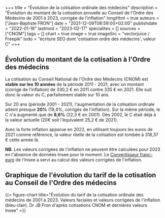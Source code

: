 +++
title = "Évolution de la cotisation ordinale des médecins"
description = "Évolution du montant de la cotisation annuelle au Conseil de l'Ordre des Médecins de 2001 à 2023, corrigée de l'inflation"
longHtml = true
auteurs = ["Jean-Baptiste FRON"]
date = "2021-12-09T08:59:00+02:00"
publishdate = "2022-01-18"
lastmod = "2023-02-17"
specialites = []
sources = ["CNOM"]
tags = []
chart = true
image = true
imageSrc = "vectorjuice / Freepik"
todo = "écriture SEO dont 'cotisation ordre des médecins', valeur C"
+++

## Évolution du montant de la cotisation à l'Ordre des médecins

La cotisation au Conseil National de l'Ordre des Médecins (CNOM) est **stable sur les 10 années** de la période 2011 - 2021, avec un montant (corrigé de l'inflation) de 330,2 € en 2011 contre 335 € en 2021. Elle suit donc la valeur du C, parfaitement stable sur 10 ans.

Sur 20 ans (période 2001 - 2021), l'augmentation de la cotisation ordinale atteint presque **20%** (19,4%, corrigés de l'inflation). Sur la même période, le C n'a augmenté que de **8,6%** (22,3 € en 2001). Dès 2002, le C était déjà à la valeur actuelle (20€ soit l'équivalent 25,2 € de 2021).

Avec la forte inflation apparue en 2022, en utilisant toujours les euros de 2021 comme référence, la valeur réelle de la cotisation est tombée à 318,37 € cette année là.

**NB.** Les valeurs corrigées de l'inflation ne peuvent être calculées pour 2023 en l'absence de données Insee pour le moment. Le [Convertisseur franc-euro](https://www.insee.fr/fr/information/2417794) de l'Insee a servi au calcul des valeurs corrigées de l'inflation.

## Graphique de l'évolution du tarif de la cotisation au Conseil de l'Ordre des médecins

{{< figure-chart title="Évolution du tarif de la cotisation ordinale des médecins de 2001 à 2023. Valeurs faciales et valeurs corrigées de l'inflation (bleu clair). Dr JB Fron d'après cotisations CNOM et dernières valeurs Insee" >}}

<script>
const chartOptions = {
  // https://www.insee.fr/fr/information/2417794
  series: [{
    name: 'Euros courants',
    data: [214, 219, 227, 235, 245, 252, 260, 275, 290, 295, 300, 300, 300, 305, 320, 330, 333, 335, 335, 335, 335, 335, 340]
  }, {
    name: 'Euros 2021',
    data: [66.55, 62.55, 58.97, 54.87, 51.7, 48.3, 45.88, 39.06, 40.91, 36.57, 30.21, 23.88, 21.08, 19.8, 20.64, 20.65, 17.21, 10.92, 7.14, 5.5, 0, -16.63, null]
  }],
  chart: { stacked: true, type: 'line' },
  stroke: { colors: ['#4150f5', '#717cf8'], curve: 'smooth', width: 3 },
  title: { text: 'Évolution de la cotisation ordinale des médecins de 2001 à 2023' },
  xaxis: {
    categories: [2001, 2002, 2003, 2004, 2005, 2006, 2007, 2008, 2009, 2010, 2011, 2012, 2013, 2014, 2015, 2016, 2017, 2018, 2019, 2020, 2021, 2022, 2023],
    tickAmount: 10
  },
  yaxis: [
    {
      title: { text: "Montant (€)" },
      labels: {
        style: { colors: '#757575' }
      },
      decimalsInFloat: 0
    }
  ],
  tooltip: {
    y: [{
      formatter: function(value) { return `${value} €` }
    },
    {
      formatter: function(value, { series, seriesIndex, dataPointIndex, w }) {
        value += series[0][dataPointIndex];
        Math.round(value);
        return `<strong>${value} €</strong>`;
        }
    }]
  },
  theme: {
    monochrome: { enabled: true }
  }
}
</script>
